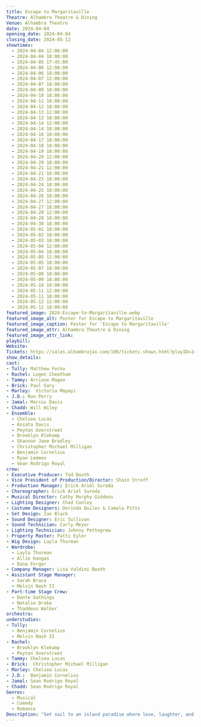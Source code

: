 ```yaml
---
title: Escape to Margaritaville
Theatre: Alhambra Theatre & Dining
Venue: Alhambra Theatre
date: 2024-04-04
opening_date: 2024-04-04
closing_date: 2024-05-12
showtimes:
  - 2024-04-04 12:00:00
  - 2024-04-04 18:00:00
  - 2024-04-05 17:45:00
  - 2024-04-06 12:00:00
  - 2024-04-06 18:00:00
  - 2024-04-07 12:00:00
  - 2024-04-07 18:00:00
  - 2024-04-09 18:00:00
  - 2024-04-10 18:00:00
  - 2024-04-11 18:00:00
  - 2024-04-12 18:00:00
  - 2024-04-13 12:00:00
  - 2024-04-13 18:00:00
  - 2024-04-14 12:00:00
  - 2024-04-14 18:00:00
  - 2024-04-16 18:00:00
  - 2024-04-17 18:00:00
  - 2024-04-18 18:00:00
  - 2024-04-19 18:00:00
  - 2024-04-20 12:00:00
  - 2024-04-20 18:00:00
  - 2024-04-21 12:00:00
  - 2024-04-21 18:00:00
  - 2024-04-23 18:00:00
  - 2024-04-24 18:00:00
  - 2024-04-25 18:00:00
  - 2024-04-26 18:00:00
  - 2024-04-27 12:00:00
  - 2024-04-27 18:00:00
  - 2024-04-28 12:00:00
  - 2024-04-28 18:00:00
  - 2024-04-30 18:00:00
  - 2024-05-01 18:00:00
  - 2024-05-02 18:00:00
  - 2024-05-03 18:00:00
  - 2024-05-04 12:00:00
  - 2024-05-04 18:00:00
  - 2024-05-05 12:00:00
  - 2024-05-05 18:00:00
  - 2024-05-07 18:00:00
  - 2024-05-08 18:00:00
  - 2024-05-09 18:00:00
  - 2024-05-10 18:00:00
  - 2024-05-11 12:00:00
  - 2024-05-11 18:00:00
  - 2024-05-12 12:00:00
  - 2024-05-12 18:00:00
featured_image: 2024-Escape-to-Margaritaville.webp
featured_image_alt: Poster for Escape to Margaritaville
featured_image_caption: Poster for 'Escape to Margaritaville'
featured_image_attr: Alhambra Theatre & Dining
featured_image_attr_link: 
playbill:
Website: 
Tickets: https://sales.alhambrajax.com/100/tickets.shows.html?playID=1456&code=WWW&qty_target=0
show_details: 
cast:
- Tully: Matthew Fecko
- Rachel: Logen Cheatham
- Tammy: Arrione Magee
- Brick: Paul Gary
- Marley:  Victoria Mapayi
- J.D.: Ron Perry
- Jamal: Marcus Davis
- Chadd: Will Wiley
- Ensemble: 
  - Chelsea Lucas
  - Assata Davis
  - Peyton Overstreet
  - Brooklyn Klekamp
  - Shannon Jane Bradley
  - Christopher Michael Milligan
  - Benjamin Cornelius
  - Ryan Lemmon
  - Sean Rodrigo Royal
crew:
- Executive Producer: Tod Booth
- Vice President of Production/Director: Shain Stroff
- Production Manager: Erick Ariel Sureda
- Choreographer: Erick Ariel Sureda
- Musical Director: Cathy Murphy Giddens
- Lighting Designer: Chad Conley
- Costume Designers: Dorinda Quiles & Camala Pitts
- Set Design: Ian Black
- Sound Designer: Eric Sullivan
- Sound Technician: Carly Meyer
- Lighting Technician: Johnny Pettegrew
- Property Master: Patti Eyler
- Wig Design: Layla Thurman
- Wardrobe: 
  - Layla Thurman
  - Allie Kangas
  - Dana Ferger
- Company Manager: Lisa Valdini Booth
- Assistant Stage Manager: 
  - Sarah Brace
  - Melvin Nash II
- Part-time Stage Crew: 
  - Dante Gathings
  - Natalie Drake
  - Thaddeus Walker
orchestra:
understudies:
- Tully: 
  - Benjamin Cornelius
  - Melvin Nash II
- Rachel: 
  - Brooklyn Klekamp
  - Peyton Overstreet
- Tammy: Chelsea Lucas
- Brick:  Christopher Michael Milligan
- Marley: Chelsea Lucas
- J.D.:  Benjamin Cornelius
- Jamal: Sean Rodrigo Royal
- Chadd: Sean Rodrigo Royal
Genres:
  - Musical
  - Comedy
  - Romance
Description: "Set sail to an island paradise where love, laughter, and Jimmy Buffett tunes blend into the ultimate tropical escapade."
---
```

